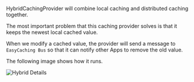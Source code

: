 HybridCachingProvider will combine local caching and distributed caching together.

The most important problem that this caching provider solves is that it keeps the newest local cached value.

When we modify a cached value, the provider will send a message to `EasyCaching Bus` so that it can notify other Apps to remove the old value.

The following image shows how it runs.

![Hybrid Details](/content/projects/easycaching/assets/hybrid_details.png)

